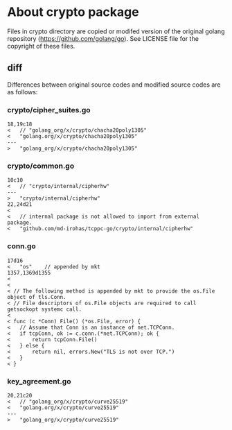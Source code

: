 # About crypto package

Files in crypto directory are copied or modifed version of the original
golang repository (https://github.com/golang/go). See LICENSE file for the
copyright of these files.


## diff

Differences between original source codes and modified source codes are as
follows:

### crypto/cipher_suites.go

```
18,19c18
< 	// "golang_org/x/crypto/chacha20poly1305"
< 	"golang.org/x/crypto/chacha20poly1305"
---
> 	"golang_org/x/crypto/chacha20poly1305"
```

### crypto/common.go

```
10c10
< 	// "crypto/internal/cipherhw"
---
> 	"crypto/internal/cipherhw"
22,24d21
< 
< 	// internal package is not allowed to import from external package.
< 	"github.com/md-irohas/tcppc-go/crypto/internal/cipherhw"
```

### conn.go

```
17d16
< 	"os"	// appended by mkt
1357,1369d1355
< 
< 
< // The following method is appended by mkt to provide the os.File object of tls.Conn.
< // File descriptors of os.File objects are required to call getsockopt systemc call.
< 
< func (c *Conn) File() (*os.File, error) {
< 	// Assume that Conn is an instance of net.TCPConn.
< 	if tcpConn, ok := c.conn.(*net.TCPConn); ok {
< 		return tcpConn.File()
< 	} else {
< 		return nil, errors.New("TLS is not over TCP.")
< 	}
< }
```

### key_agreement.go

```
20,21c20
< 	// "golang_org/x/crypto/curve25519"
< 	"golang.org/x/crypto/curve25519"
---
> 	"golang_org/x/crypto/curve25519"
```

